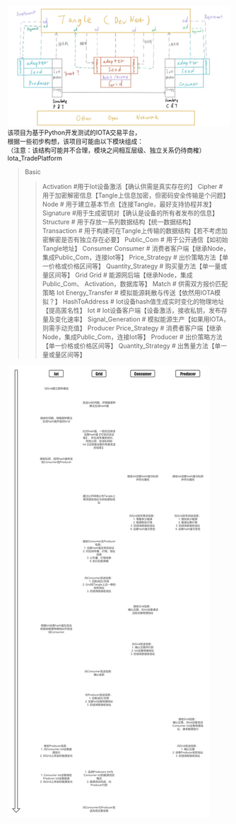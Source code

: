 ![Msg_Flow](Information_Flow.png)
该项目为基于Python开发测试的IOTA交易平台，<br>
根据一些初步构想，该项目可能由以下模块组成：<br>
（注意：该结构可能并不合理，模块之间相互层级、独立关系仍待商榷）<br>
Iota_TradePlatform<br>
>Basic
>>Activation  #用于Iot设备激活【确认供需是真实存在的】
>>Cipher  # 用于加密解密信息【Tangle上信息加密，但密码安全传输是个问题】
>>Node  # 用于建立基本节点【连接Tangle，最好支持协程并发】
>>Signature #用于生成密钥对【确认是设备的所有者发布的信息】
>>Structure  # 用于存放一系列数据结构【统一数据结构】
>>Transaction  # 用于构建可在Tangle上传输的数据结构【若不考虑加密解密是否有独立存在必要】
>>Public_Com  # 用于公开通信【如初始Tangle地址】
>Consumer
>>Consumer  # 消费者客户端【继承Node，集成Public_Com，连接Iot等】
>>Price_Strategy  # 出价策略方法【单一价格或价格区间等】
>>Quantity_Strategy  # 购买量方法【单一量或量区间等】
>Grid
>>Grid  # 能源网后端【继承Node，集成Public_Com、 Activation，数据库等】
>>Match  # 供需双方报价匹配策略
>Iot
>>Energy_Transfer  # 模拟能源耗散与传送【依然用IOTA模拟？】
 >>HashToAddress  # Iot设备hash值生成实时变化的物理地址【提高匿名性】
>>Iot  # Iot设备客户端【设备激活，接收私钥，发布存量及变化速率】
>>Signal_Generation  # 模拟能源生产【如果用IOTA，则需手动充值】
>Producer
>>Price_Strategy  # 消费者客户端【继承Node，集成Public_Com，连接Iot等】
 >>Producer  # 出价策略方法【单一价格或价格区间等】
>>Quantity_Strategy  # 出售量方法【单一量或量区间等】

![EventFlow](Event_Flow.jpg)